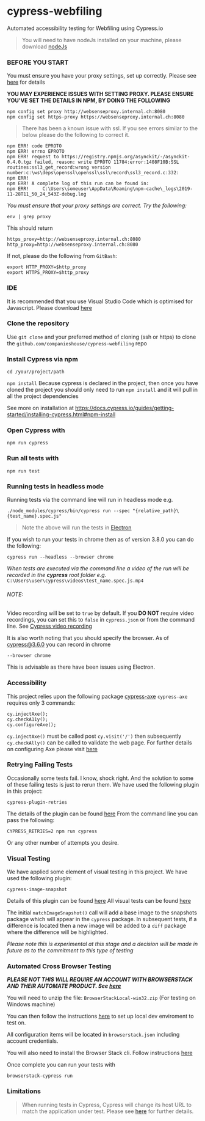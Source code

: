 # cypress-webfiling
Automated accessibility testing for Webfiling using Cypress.io


> You will need to have nodeJs installed on your machine, please download [nodeJs](https://nodejs.org/en/download/)

### BEFORE YOU START
You must ensure you have your proxy settings, set up correctly. Please see [here](https://docs.cypress.io/guides/references/proxy-configuration.html#Set-a-proxy-on-Linux-or-macOS) for details

**YOU MAY EXPERIENCE ISSUES WITH SETTING PROXY. PLEASE ENSURE YOU'VE SET THE DETAILS IN NPM, BY DOING THE FOLLOWING**
```
npm config set proxy http://websenseproxy.internal.ch:8080
npm config set https-proxy https://websenseproxy.internal.ch:8080
```
> There has been a known issue with ssl. If you see errors similar to the below please do the following to correct it.

```
npm ERR! code EPROTO
npm ERR! errno EPROTO
npm ERR! request to https://registry.npmjs.org/asynckit/-/asynckit-0.4.0.tgz failed, reason: write EPROTO 11784:error:1408F10B:SSL routines:ssl3_get_record:wrong version number:c:\ws\deps\openssl\openssl\ssl\record\ssl3_record.c:332:
npm ERR!
npm ERR! A complete log of this run can be found in:
npm ERR!     C:\Users\someuser\AppData\Roaming\npm-cache\_logs\2019-11-28T11_50_24_543Z-debug.log

```
_You must ensure that your proxy settings are correct. Try the following:_
```
env | grep proxy
```
This should return
```
https_proxy=http://websenseproxy.internal.ch:8080
http_proxy=http://websenseproxy.internal.ch:8080
```
If not, please do the following from `GitBash`:
```
export HTTP_PROXY=$http_proxy
export HTTPS_PROXY=$http_proxy
```

### IDE
It is recommended that you use Visual Studio Code which is optimised for Javascript. Please download [here](https://code.visualstudio.com/Download)

### Clone the repository

Use `git clone` and your preferred method of cloning (ssh or https) to clone the `github.com/companieshouse/cypress-webfiling` repo

### Install Cypress via npm

`cd /your/project/path`

`npm install`
Because cypress is declared in the project, then once you have cloned the project you should only need to run `npm install` and it will pull in all the project dependencies

See more on installation at https://docs.cypress.io/guides/getting-started/installing-cypress.html#npm-install

### Open Cypress with
`npm run cypress`

### Run all tests with
`npm run test`

### Running tests in headless mode
Running tests via the command line will run in headless mode e.g.
```
./node_modules/cypress/bin/cypress run --spec "{relative_path}\{test_name}.spec.js"
```
> Note the above will run the tests in [Electron](https://electronjs.org/)

If you wish to run your tests in chrome then as of version 3.8.0 you can do the following:
```
cypress run --headless --browser chrome
```


*When tests are executed via the command line a video of the run will be recorded in the **cypress** root folder e.g.*
`C:\Users\user\cypress\videos\test_name.spec.js.mp4 `

###### NOTE:
Video recording will be set to `true` by default. If you **DO NOT** require video recordings, you can set this to `false` in `cypress.json` or from the command line.
See [Cypress video recording](https://docs.cypress.io/guides/guides/screenshots-and-videos.html#Videos)

It is also worth noting that you should specify the browser. As of cypress@3.6.0 you can record in chrome
```
--browser chrome
```
This is advisable as there have been issues using Electron.

### Accessibility
This project relies upon the following package [cypress-axe](https://www.npmjs.com/package/cypress-axe)
`cypress-axe` requires only 3 commands:
```
cy.injectAxe();
cy.checkA11y();
cy.configureAxe();
```
`cy.injectAxe()` must be called post `cy.visit('/')` then subsequently `cy.checkAlly()` can be called to validate the web page.
For further details on configuring Axe please visit [here](https://www.deque.com/axe/axe-for-web/documentation/api-documentation/#api-name-axeconfigure)

### Retrying Failing Tests
Occasionally some tests fail. I know, shock right. And the solution to some of these failing tests is just to rerun them. We have used the following plugin in this project:
```
cypress-plugin-retries
```
The details of the plugin can be found [here](https://www.npmjs.com/package/cypress-plugin-retries)
From the command line you can pass the following:
```
CYPRESS_RETRIES=2 npm run cypress
```
Or any other number of attempts you desire.

### Visual Testing
We have applied some element of visual testing in this project.
We have used the following plugin:
```
cypress-image-snapshot
```

Details of this plugin can be found [here](https://www.npmjs.com/package/cypress-image-snapshot)
All visual tests can be found [here](cypress\integration\visual_testing)

The initial `matchImageSnapshot()` call will add a base image to the snapshots package which will appear in the `cypress` package.
In subsequent tests, if a difference is located then a new image will be added to a `diff` package where the difference will be highlighted.

*Please note this is experimental at this stage and a decision will be made in future as to the commitment to this type of testing*

### Automated Cross Browser Testing
***PLEASE NOT THIS WILL REQUIRE AN ACCOUNT WITH BROWSERSTACK AND THEIR AUTOMATE PRODUCT. See [here](https://www.browserstack.com/accounts/subscriptions?product=automate)***

You will need to unzip the file: `BrowserStackLocal-win32.zip` (For testing on Windows machine)

You can then follow the instructions [here](https://www.browserstack.com/docs/automate/cypress/local-testing) to set up local dev enviroment to test on.

All configuration items will be located in `browserstack.json` including account credentials.

You will also need to install the Browser Stack cli. Follow instructions [here](https://www.browserstack.com/docs/automate/cypress)

Once complete you can run your tests with 
```
browserstack-cypress run
```


### Limitations
> When running tests in Cypress, Cypress will change its host URL to match the application under test. Please see [here](https://docs.cypress.io/guides/guides/web-security.html#One-Superdomain-per-Test) for further details.


